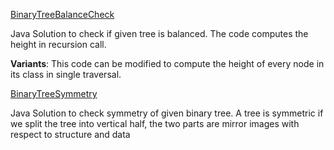 [BinaryTreeBalanceCheck](https://github.com/karthiksagarmv/Disco-DS/edit/master/Trees/SimpleBinaryTrees/BinaryTreeBalanceCheck.java)

Java Solution to check if given tree is balanced. The code computes the height in recursion call.

**Variants**: This code can be modified to compute the height of every node in its class in single traversal.

[BinaryTreeSymmetry](https://github.com/karthiksagarmv/Disco-DS/edit/master/Trees/SimpleBinaryTrees/BinaryTreeSymmetry.java)

Java Solution to check symmetry of given binary tree. A tree is symmetric if we split the tree into vertical half, the two parts are mirror images with respect to structure and data
